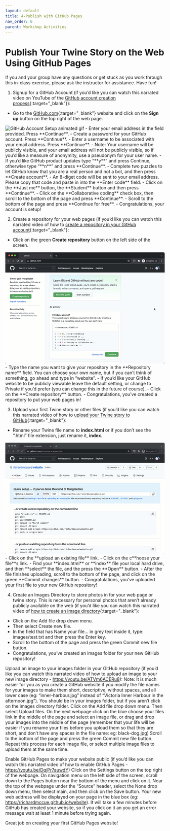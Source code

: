 ```yaml
---
layout: default
title: 4-Publish with GitHub Pages
nav_order: 6
parent: Workshop Activities
---
```

# Publish Your Twine Story on the Web Using GitHub Pages
If you and your group have any questions or get stuck as you work through this in-class exercise, please ask the instructor for assistance.  Have fun!

1. Signup for a GitHub Account (if you’d like you can watch this narrated video on YouTube of the [GitHub account creation process](https://youtu.be/ovCRBERA1NQ){:target="_blank"}):
  - Go to the [GitHub.com](https://github.com){:target="_blank"} website and click on the **Sign up** button on the top right of the web page.
<img src="images/github-account-setup.gif" alt="GitHub Account Setup animated gif">
  - Enter your email address in the field provided. Press **Continue**.
  - Create a password for your GitHub account. Press **Continue**.
  - Enter a username to be associated with your email address. Press **Continue**. 
  - Note: Your username will be publicly visible, and your email address will not be publicly visible, so if you’d like a measure of anonymity, use a pseudonym for your user name.
  - If  you’d like GitHub product updates type “**y**” and press Continue, otherwise type “**n**” and press **Continue**.
  - Complete two puzzles to let GitHub know that you are a real person and not a bot, and then press **Create account**.
  - An 8-diget code will be sent to your email address. Please copy that code and paste in into the **Enter code** field.
  - Click on the **Just me** button, the **Student** button and then press **Continue**.
  - Click on the **Collaborative coding** check box, then scroll to the bottom of the page and press **Continue**.
  - Scroll to the bottom of the page and press **Continue for free**.
  - Congratulations, your account is setup!

2. Create a repository for your web pages (if you’d like you can watch this narrated video of how to [create a repository in your GitHub account](https://youtu.be/HhfPWwz8lVA){:target="_blank"}:
  - Click on the green **Create repository** button on the left side of the screen.
<img src="images/github-create-repository.gif" alt="GitHub Create Repository animated gif">
  - Type the name you want to give your repository in the **Repository name** field. You can choose your own name, but if you can’t think of something, go ahead and type in “website”.
  - If you’d like your GitHub website to be publicly viewable leave the default setting, or change to Private if you’d prefer (you can change this in the future of course).
  - Click on the **Create repository** button.
  - Congratulations, you’ve created a repository to put your web pages in!

3. Upload your first Twine story or other files (if you’d like you can watch this narrated video of how to [upload your Twine story to GitHub](https://youtu.be/0FHgslaQnF4){:target="_blank"}:
  - Rename your Twine file name to **index.html** or if you don’t see the “.html” file extension, just rename it, **index**.
<img src="images/github-upload-file.gif" alt="GitHub Upload File animated gif">
  - Click on the **upload an existing file** link.
  - Click on the c**hoose your file**s link.
  - Find your **index.html** or **index** file your local hard drive, and then **select** the file, and the press the **Open** button.
  - After the file finishes uploading, scroll to the bottom of the page, and click on the green **Commit changes** button.
  - Congratulations, you’ve uploaded your first file to your new GitHub repository!

4. Create an Images Directory to store photos in for your web page or twine story. This is necessary for personal photos that aren’t already publicly available on the web (if you’d like you can watch this narrated video of [how to create an image directory](https://youtu.be/FvCsnUgAdWA){:target="_blank"}:
  - Click on the Add file drop down menu.
  - Then select Create new file.
  - In the field that has Name your file… in grey text inside it, type: images/test.txt and then press the Enter key.
  - Scroll to the bottom of the page and press the green Commit new file button.
  - Congratulations, you’ve created an images folder for your new GitHub repository!

Upload an image to your images folder in your GitHub repository (if you’d like you can watch this narrated video of how to upload an image to your new image directory - https://youtu.be/ATVm6ACERu8):
Note: It is much easier for you as you create a GitHub website if you modify the file names for your images to make them short, descriptive, without spaces, and all lower case (eg: “inner-harbour.jpg” instead of “Victoria Inner Harbour in the afternoon.jpg”).
You should be in your images folder, but if you aren’t click on the images directory folder.
Click on the Add file drop down menu.
Then select Upload files.
On the next webpage click on the blue choose your files link in the middle of the page and select an image file, or drag and drop your images into the middle of the page (remember that your life will be easier if you rename your files before you upload them so that they are short, and don’t have any spaces in the file name: eg: black-dog.jpg)
Scroll to the bottom of the page and press the green Commit new file button.
Repeat this process for each image file, or select multiple image files to upload them at the same time.


Enable GitHub Pages to make your website public (if you’d like you can watch this narrated video of how to enable GitHub Pages -  https://youtu.be/DqjPr7auwdY)
Click on the Settings button on the top right of the webpage.
On navigation menu on the left side of the screen, scroll down to the Pages button near the bottom of the menu and click on it.
Near the top of the webpage under the “Source” header, select the None drop down menu, then select main, and then click on the Save button.
Your new web address will be displayed on your page in the blue box (eg: https://richardmccue.github.io/website). It will take a few minutes before GitHub has created your website, so if you click on it an you get an error message wait at least 1 minute before trying again.
 
Great job on creating your first GitHub Pages website!

